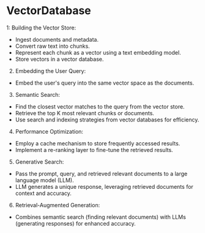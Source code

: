 # VectorDatabase
1: Building the Vector Store: 
- Ingest documents and metadata.
- Convert raw text into chunks.
- Represent each chunk as a vector using a text embedding model.
- Store vectors in a vector database.
2. Embedding the User Query:
- Embed the user's query into the same vector space as the documents.
3. Semantic Search:
- Find the closest vector matches to the query from the vector store.
- Retrieve the top K most relevant chunks or documents.
- Use search and indexing strategies from vector databases for efficiency.
4. Performance Optimization:
- Employ a cache mechanism to store frequently accessed results.
- Implement a re-ranking layer to fine-tune the retrieved results.
5. Generative Search:
- Pass the prompt, query, and retrieved relevant documents to a large language model (LLM).
- LLM generates a unique response, leveraging retrieved documents for context and accuracy.
6. Retrieval-Augmented Generation:
- Combines semantic search (finding relevant documents) with LLMs (generating responses) for enhanced accuracy.
